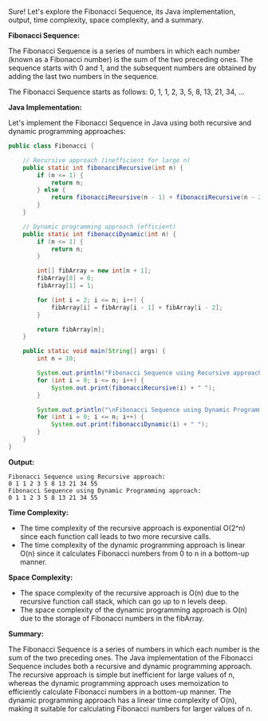 Sure! Let's explore the Fibonacci Sequence, its Java implementation, output, time complexity, space complexity, and a summary.

**Fibonacci Sequence:**

The Fibonacci Sequence is a series of numbers in which each number (known as a Fibonacci number) is the sum of the two preceding ones. The sequence starts with 0 and 1, and the subsequent numbers are obtained by adding the last two numbers in the sequence.

The Fibonacci Sequence starts as follows:
0, 1, 1, 2, 3, 5, 8, 13, 21, 34, ...

**Java Implementation:**

Let's implement the Fibonacci Sequence in Java using both recursive and dynamic programming approaches:

```java
public class Fibonacci {

    // Recursive approach (inefficient for large n)
    public static int fibonacciRecursive(int n) {
        if (n <= 1) {
            return n;
        } else {
            return fibonacciRecursive(n - 1) + fibonacciRecursive(n - 2);
        }
    }

    // Dynamic programming approach (efficient)
    public static int fibonacciDynamic(int n) {
        if (n <= 1) {
            return n;
        }

        int[] fibArray = new int[n + 1];
        fibArray[0] = 0;
        fibArray[1] = 1;

        for (int i = 2; i <= n; i++) {
            fibArray[i] = fibArray[i - 1] + fibArray[i - 2];
        }

        return fibArray[n];
    }

    public static void main(String[] args) {
        int n = 10;

        System.out.println("Fibonacci Sequence using Recursive approach:");
        for (int i = 0; i <= n; i++) {
            System.out.print(fibonacciRecursive(i) + " ");
        }

        System.out.println("\nFibonacci Sequence using Dynamic Programming approach:");
        for (int i = 0; i <= n; i++) {
            System.out.print(fibonacciDynamic(i) + " ");
        }
    }
}
```

**Output:**
```
Fibonacci Sequence using Recursive approach:
0 1 1 2 3 5 8 13 21 34 55 
Fibonacci Sequence using Dynamic Programming approach:
0 1 1 2 3 5 8 13 21 34 55 
```

**Time Complexity:**

- The time complexity of the recursive approach is exponential O(2^n) since each function call leads to two more recursive calls.
- The time complexity of the dynamic programming approach is linear O(n) since it calculates Fibonacci numbers from 0 to n in a bottom-up manner.

**Space Complexity:**

- The space complexity of the recursive approach is O(n) due to the recursive function call stack, which can go up to n levels deep.
- The space complexity of the dynamic programming approach is O(n) due to the storage of Fibonacci numbers in the fibArray.

**Summary:**

The Fibonacci Sequence is a series of numbers in which each number is the sum of the two preceding ones. The Java implementation of the Fibonacci Sequence includes both a recursive and dynamic programming approach. The recursive approach is simple but inefficient for large values of n, whereas the dynamic programming approach uses memoization to efficiently calculate Fibonacci numbers in a bottom-up manner. The dynamic programming approach has a linear time complexity of O(n), making it suitable for calculating Fibonacci numbers for larger values of n.
